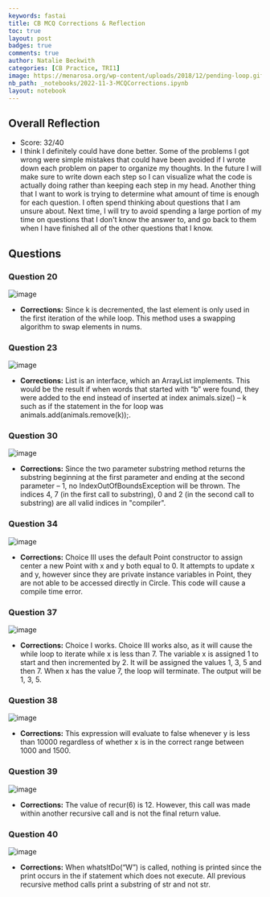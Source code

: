 ```yaml
---
keywords: fastai
title: CB MCQ Corrections & Reflection
toc: true
layout: post
badges: true
comments: true
author: Natalie Beckwith
categories: [CB Practice, TRI1]
image: https://menarosa.org/wp-content/uploads/2018/12/pending-loop.gifs
nb_path: _notebooks/2022-11-3-MCQCorrections.ipynb
layout: notebook
---
```


<!--
#################################################
### THIS FILE WAS AUTOGENERATED! DO NOT EDIT! ###
#################################################
# file to edit: _notebooks/2022-11-3-MCQCorrections.ipynb
-->

<div class="container" id="notebook-container">
        
<div class="cell border-box-sizing text_cell rendered"><div class="inner_cell">
<div class="text_cell_render border-box-sizing rendered_html">
<h2 id="Overall-Reflection">Overall Reflection<a class="anchor-link" href="#Overall-Reflection"> </a></h2><ul>
<li>Score: 32/40</li>
<li>I think I definitely could have done better. Some of the problems I got wrong were simple mistakes that could have been avoided if I wrote down each problem on paper to organize my thoughts. In the future I will make sure to write down each step so I can visualize what the code is actually doing rather than keeping each step in my head. Another thing that I want to work is trying to determine what amount of time is enough for each question. I often spend thinking about questions that I am unsure about. Next time, I will try to avoid spending a large portion of my time on questions that I don't know the answer to, and go back to them when I have finished all of the other questions that I know.</li>
</ul>

</div>
</div>
</div>
<div class="cell border-box-sizing text_cell rendered"><div class="inner_cell">
<div class="text_cell_render border-box-sizing rendered_html">
<h2 id="Questions">Questions<a class="anchor-link" href="#Questions"> </a></h2><h3 id="Question-20">Question 20<a class="anchor-link" href="#Question-20"> </a></h3><p><img src="https://github.com/Natalie-Beckwith/fastpages/blob/master/_notebooks/ghtop_images/question20.png?raw=true" alt="image"></p>
<ul>
<li><strong>Corrections:</strong> Since k is decremented, the last element is only used in the first iteration of the while loop. This method uses a swapping algorithm to swap elements in nums.</li>
</ul>
<h3 id="Question-23">Question 23<a class="anchor-link" href="#Question-23"> </a></h3><p><img src="https://github.com/Natalie-Beckwith/fastpages/blob/master/_notebooks/ghtop_images/question23.png?raw=true" alt="image"></p>
<ul>
<li><strong>Corrections:</strong> List is an interface, which an ArrayList implements. This would be the result if when words that started with “b” were found, they were added to the end instead of inserted at index animals.size() – k such as if the statement in the for loop was animals.add(animals.remove(k));.</li>
</ul>
<h3 id="Question-30">Question 30<a class="anchor-link" href="#Question-30"> </a></h3><p><img src="https://github.com/Natalie-Beckwith/fastpages/blob/master/_notebooks/ghtop_images/question30.png?raw=true" alt="image"></p>
<ul>
<li><strong>Corrections:</strong> Since the two parameter substring method returns the substring beginning at the first parameter and ending at the second parameter – 1, no IndexOutOfBoundsException will be thrown. The indices 4, 7 (in the first call to substring), 0 and 2 (in the second call to substring) are all valid indices in "compiler".</li>
</ul>
<h3 id="Question-34">Question 34<a class="anchor-link" href="#Question-34"> </a></h3><p><img src="https://github.com/Natalie-Beckwith/fastpages/blob/master/_notebooks/ghtop_images/question34.png?raw=true" alt="image"></p>
<ul>
<li><strong>Corrections:</strong> Choice III uses the default Point constructor to assign center a new Point with x and y both equal to 0. It attempts to update x and y, however since they are private instance variables in Point, they are not able to be accessed directly in Circle. This code will cause a compile time error.</li>
</ul>
<h3 id="Question-37">Question 37<a class="anchor-link" href="#Question-37"> </a></h3><p><img src="https://github.com/Natalie-Beckwith/fastpages/blob/master/_notebooks/ghtop_images/question37.png?raw=true" alt="image"></p>
<ul>
<li><strong>Corrections:</strong> Choice I works. Choice III works also, as it will cause the while loop to iterate while x is less than 7. The variable x is assigned 1 to start and then incremented by 2. It will be assigned the values 1, 3, 5 and then 7. When x has the value 7, the loop will terminate. The output will be 1, 3, 5.</li>
</ul>
<h3 id="Question-38">Question 38<a class="anchor-link" href="#Question-38"> </a></h3><p><img src="https://github.com/Natalie-Beckwith/fastpages/blob/master/_notebooks/ghtop_images/question38.png?raw=true" alt="image"></p>
<ul>
<li><strong>Corrections:</strong> This expression will evaluate to false whenever y is less than 10000 regardless of whether x is in the correct range between 1000 and 1500.</li>
</ul>
<h3 id="Question-39">Question 39<a class="anchor-link" href="#Question-39"> </a></h3><p><img src="https://github.com/Natalie-Beckwith/fastpages/blob/master/_notebooks/ghtop_images/question39.png?raw=true" alt="image"></p>
<ul>
<li><strong>Corrections:</strong> The value of recur(6) is 12. However, this call was made within another recursive call and is not the final return value.</li>
</ul>
<h3 id="Question-40">Question 40<a class="anchor-link" href="#Question-40"> </a></h3><p><img src="https://github.com/Natalie-Beckwith/fastpages/blob/master/_notebooks/ghtop_images/question40.png?raw=true" alt="image"></p>
<ul>
<li><strong>Corrections:</strong> When whatsItDo(“W”) is called, nothing is printed since the print occurs in the if statement which does not execute. All previous recursive method calls print a substring of str and not str.</li>
</ul>

</div>
</div>
</div>
</div>
 


